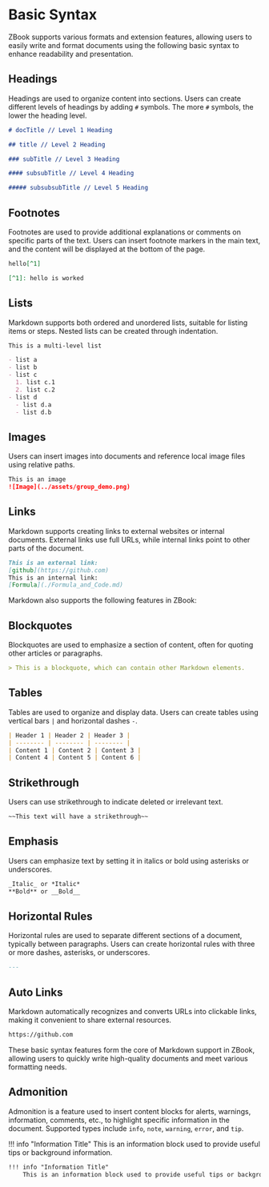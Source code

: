 # Basic Syntax

ZBook supports various formats and extension features, allowing users to easily write and format documents using the following basic syntax to enhance readability and presentation.

## Headings

Headings are used to organize content into sections. Users can create different levels of headings by adding `#` symbols. The more `#` symbols, the lower the heading level.

```markdown
# docTitle // Level 1 Heading

## title // Level 2 Heading

### subTitle // Level 3 Heading

#### subsubTitle // Level 4 Heading

##### subsubsubTitle // Level 5 Heading
```

## Footnotes

Footnotes are used to provide additional explanations or comments on specific parts of the text. Users can insert footnote markers in the main text, and the content will be displayed at the bottom of the page.

```markdown
hello[^1]

[^1]: hello is worked
```

## Lists

Markdown supports both ordered and unordered lists, suitable for listing items or steps. Nested lists can be created through indentation.

```markdown
This is a multi-level list

- list a
- list b
- list c
  1. list c.1
  2. list c.2
- list d
  - list d.a
  - list d.b
```

## Images

Users can insert images into documents and reference local image files using relative paths.

```markdown
This is an image
![Image](../assets/group_demo.png)
```

## Links

Markdown supports creating links to external websites or internal documents. External links use full URLs, while internal links point to other parts of the document.

```markdown
This is an external link:
[github](https://github.com)
This is an internal link:
[Formula](./Formula_and_Code.md)
```

Markdown also supports the following features in ZBook:

## Blockquotes

Blockquotes are used to emphasize a section of content, often for quoting other articles or paragraphs.

```markdown
> This is a blockquote, which can contain other Markdown elements.
```

## Tables

Tables are used to organize and display data. Users can create tables using vertical bars `|` and horizontal dashes `-`.

```markdown
| Header 1 | Header 2 | Header 3 |
| -------- | -------- | -------- |
| Content 1 | Content 2 | Content 3 |
| Content 4 | Content 5 | Content 6 |
```

## Strikethrough

Users can use strikethrough to indicate deleted or irrelevant text.

```markdown
~~This text will have a strikethrough~~
```

## Emphasis

Users can emphasize text by setting it in italics or bold using asterisks or underscores.

```markdown
_Italic_ or *Italic*
**Bold** or __Bold__
```

## Horizontal Rules

Horizontal rules are used to separate different sections of a document, typically between paragraphs. Users can create horizontal rules with three or more dashes, asterisks, or underscores.

```markdown
---
```

## Auto Links

Markdown automatically recognizes and converts URLs into clickable links, making it convenient to share external resources.

```markdown
https://github.com
```

These basic syntax features form the core of Markdown support in ZBook, allowing users to quickly write high-quality documents and meet various formatting needs.

## Admonition

Admonition is a feature used to insert content blocks for alerts, warnings, information, comments, etc., to highlight specific information in the document. Supported types include `info`, `note`, `warning`, `error`, and `tip`.

!!! info "Information Title"
    This is an information block used to provide useful tips or background information.

```markdown
!!! info "Information Title"
    This is an information block used to provide useful tips or background information.
```
